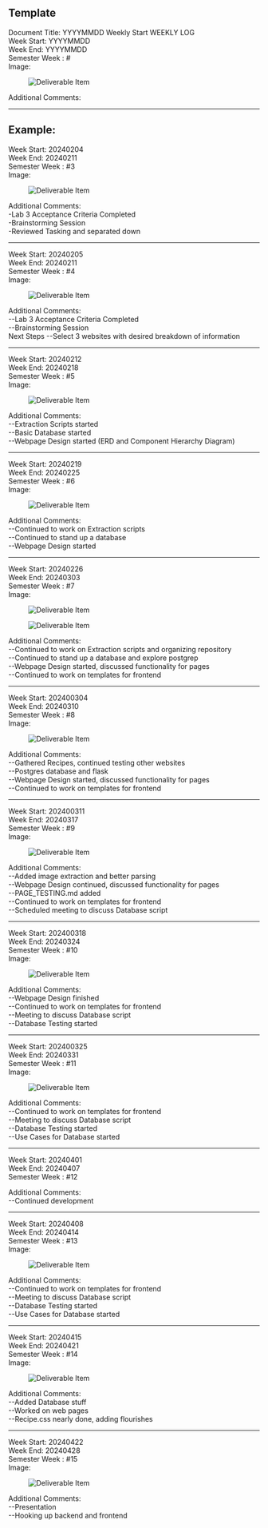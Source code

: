Template
------------
Document Title: YYYYMMDD Weekly Start WEEKLY LOG<br>
Week Start: YYYYMMDD<br>
Week End: YYYYMMDD<br>
Semester Week : #<br>
Image:<br>
<figure width=100%>
    <img src="weeklysnapshots/SnapYYYYMMDD.png" alt="Deliverable Item"ALIGN="center" />
</figure>
Additional Comments:<br>

--------------------

Example:
-----------------------

Week Start: 20240204<br>
Week End: 20240211<br>
Semester Week : #3<br>
Image:<br>
<figure width=100%>
    <img src="weeklysnapshots/Snap20240208.png" alt="Deliverable Item"ALIGN="center" />
</figure>
Additional Comments:<br>
    -Lab 3 Acceptance Criteria Completed<br>
    -Brainstorming Session<br>
    -Reviewed Tasking and separated down<br>


-----------------------------
Week Start: 20240205 <br>
Week End: 20240211<br>
Semester Week : #4<br>
Image:<br>
<figure width=100%>
    <img src="weeklysnapshots/Snap20240208.png" alt="Deliverable Item"ALIGN="center" />
</figure>
Additional Comments:<br>
    --Lab 3 Acceptance Criteria Completed<br>
    --Brainstorming Session<br>
Next Steps
    --Select 3 websites with desired breakdown of information<br>


-----------------------------
Week Start: 20240212 <br>
Week End: 20240218<br>
Semester Week : #5<br>
Image:<br>
<figure width=100%>
    <img src="weeklysnapshots/Snap20240216.png" alt="Deliverable Item"ALIGN="center" />
</figure>
Additional Comments:<br>
    --Extraction Scripts started<br>
    --Basic Database started<br>
    --Webpage Design started (ERD and Component Hierarchy Diagram)<br>

-----------------------------
Week Start: 20240219 <br>
Week End: 20240225<br>
Semester Week : #6<br>
Image:<br>
<figure width=100%>
    <img src="weeklysnapshots/Snap20240223.png" alt="Deliverable Item"ALIGN="center" />
</figure>
Additional Comments:<br>
    --Continued to work on Extraction scripts<br>
    --Continued to stand up a database<br>
    --Webpage Design started<br>
    
   -----------------------------
Week Start: 20240226 <br>
Week End: 20240303<br>
Semester Week : #7<br>
Image:<br>
<figure width=100%>
    <img src="weeklysnapshots/Snap20240225.png" alt="Deliverable Item"ALIGN="center" />
</figure>
<figure width=100%>
    <img src="Frontend/design/Home20240225.png" alt="Deliverable Item"ALIGN="center" />
</figure>
Additional Comments:<br>
    --Continued to work on Extraction scripts and organizing repository<br>
    --Continued to stand up a database and explore postgrep<br>
    --Webpage Design started, discussed functionality for pages<br>
    --Continued to work on templates for frontend<br>
    
-----------------------------
Week Start: 202400304 <br>
Week End: 20240310<br>
Semester Week : #8<br>
Image:<br>
<figure width=100%>
    <img src="weeklysnapshots/Snap20240304.png" alt="Deliverable Item"ALIGN="center" />
</figure>

Additional Comments:<br>
    --Gathered Recipes, continued testing other websites<br>
    --Postgres database and flask<br>
    --Webpage Design started, discussed functionality for pages<br>
    --Continued to work on templates for frontend<br>
    
-----------------------------
Week Start: 202400311 <br>
Week End: 20240317<br>
Semester Week : #9<br>
Image:<br>
<figure width=100%>
    <img src="weeklysnapshots/Snap20240311.png" alt="Deliverable Item"ALIGN="center" />
</figure>

Additional Comments:<br>
    --Added image extraction and better parsing<br>
    --Webpage Design continued, discussed functionality for pages<br>
    --PAGE_TESTING.md added<br>
    --Continued to work on templates for frontend<br>
    --Scheduled meeting to discuss Database script<br>
    
-----------------------------
Week Start: 202400318 <br>
Week End: 20240324<br>
Semester Week : #10<br>
Image:<br>
<figure width=100%>
    <img src="weeklysnapshots/Snap20240318.png" alt="Deliverable Item"ALIGN="center" />
</figure>

Additional Comments:<br>
    --Webpage Design finished<br>
    --Continued to work on templates for frontend<br>
    --Meeting to discuss Database script<br>
    --Database Testing started<br>
    
-----------------------------
Week Start: 202400325 <br>
Week End: 20240331<br>
Semester Week : #11<br>
Image:<br>
<figure width=100%>
    <img src="weeklysnapshots/Snap20240325.png" alt="Deliverable Item"ALIGN="center" />
</figure>

Additional Comments:<br>
    --Continued to work on templates for frontend<br>
    --Meeting to discuss Database script<br>
    --Database Testing started<br>
    --Use Cases for Database started<br>
    
-----------------------------
Week Start: 20240401 <br>
Week End: 20240407<br>
Semester Week : #12<br>

Additional Comments:<br>
    --Continued development<br>
    
-----------------------------
Week Start: 20240408 <br>
Week End: 20240414<br>
Semester Week : #13<br>
Image:<br>
<figure width=100%>
    <img src="weeklysnapshots/Snap20240408.png" alt="Deliverable Item"ALIGN="center" />
</figure>

Additional Comments:<br>
    --Continued to work on templates for frontend<br>
    --Meeting to discuss Database script<br>
    --Database Testing started<br>
    --Use Cases for Database started<br>
    
-----------------------------
Week Start: 20240415 <br>
Week End: 20240421<br>
Semester Week : #14<br>
Image:<br>
<figure width=100%>
    <img src="weeklysnapshots/Snap20240415.png" alt="Deliverable Item"ALIGN="center" />
</figure>

Additional Comments:<br>
    --Added Database stuff<br>
    --Worked on web pages<br>
    --Recipe.css nearly done, adding flourishes<br>
    
-----------------------------
Week Start: 20240422 <br>
Week End: 20240428<br>
Semester Week : #15<br>
Image:<br>
<figure width=100%>
    <img src="weeklysnapshots/Snap20240415.png" alt="Deliverable Item"ALIGN="center" />
</figure>

Additional Comments:<br>
    --Presentation<br>
    --Hooking up backend and frontend<br>